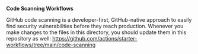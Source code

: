 **Code Scanning Workflows**

GitHub code scanning is a developer-first, GitHub-native approach to easily find security vulnerabilities before they reach production.
Whenever you make changes to the files in this directory, you should update them in this repository as well:
https://github.com/actions/starter-workflows/tree/main/code-scanning